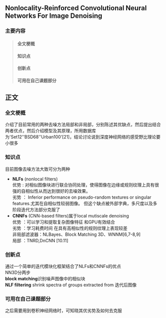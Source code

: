 ## Nonlocality-Reinforced Convolutional Neural Networks For Image Denoising
### 主要内容
> #### 全文梗概
> #### 知识点
> #### 创新点
> #### 可用在自己课题部分

## 正文
### 全文梗概  
介绍了目前常用的两种去噪方法局部和非局部，分别陈述其优缺点，然后提出结合两者优点，然后介绍模型及其原理，所用数据库为'Set12''BSD68''Urban100'[21]，结论讨论说到深度神经网络的感受野比理论要小很多
### 知识点
目前图像去噪方法大致可分为两种  
+ **NLFs** (nonlocal filters)  
优势 : 对相似图像块进行联合协同处理，使得图像在边缘或规则纹理上具有很强的自相似性从而达到很好的去噪效果。  
劣势 ： Inferior performance on pseudo-random textures or singular features.尤其在自相似性较弱图像。
但这个缺点被外部字典，多尺度以及多阶段迭代方法部分克服了
+ **CNNFs** (CNN-based filters)属于local mutiscale denoising  
优势 ：可以学习和提取复杂图像特征 和GPU有效结合  
劣势 ：学习耗费时间 在具有高相似性的规则纹理上表现较差  
非局部滤波器：NLBayes、Block Matching 3D、WNNM[6,7-8,9]  
局部        ：TNRD,DnCNN [10.11]
### 创新点
通过一个简单的迭代模块化框架结合了NLFs和CNNFs的优点  
NN3D分两步  
**block matching**识别噪声图像中的相似块  
**NLF filtering** shrink spectra of groups extracted from 迭代后图像
### 可用在自己课题部分  
之后需要用到卷积神经网络时，可知晓其优劣势及如何去克服
